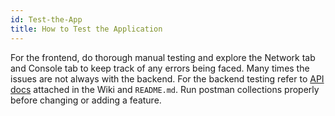 ```yaml
---
id: Test-the-App
title: How to Test the Application
---
```


For the frontend, do thorough manual testing and explore the Network tab and Console tab to keep track of any errors being faced. Many times the issues are not always with the backend.
For the backend testing refer to [API docs](https://documenter.getpostman.com/view/11324046/Szzoaw1q) attached in the Wiki and `README.md`. Run postman collections properly before changing or adding a feature.
